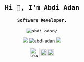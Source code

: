 <h2 align="center" class="text-purple"><samp><strong>Hi 👋, I'm Abdi Adan</strong></samp></h2>
<h4 align="center"><samp><strong>Software Developer.</strong></samp></h4>
<p align="center"><samp> <img src=https://komarev.com/ghpvc/?username=abdi-adan alt=abdi-adan/></samp> </p>



<div align='center' marin-bottom='20px'>
 <img src=https://github-readme-stats.vercel.app/api/top-langs/?username=abdi-adan&layout=compact&theme=algolia&hide=css />
 <img src=https://github-readme-stats.vercel.app/api?username=abdi-adan&show_icons=true&count_private=true&theme=algolia&hide=prs,contribs alt=abdi-adan />
 <img src=https://github-readme-stats.vercel.app/api/pin/?username=abdi-adan&repo=somi&theme=algolia&show_owner=true />
</div>




<p align="center">
<a href=https://dev.to/@abdiadan target="_blank"><img align="center" src=https://cdn.jsdelivr.net/npm/simple-icons@3.0.1/icons/dev-dot-to.svg alt="@abdiadan" height="30" width="30" /></a>
<a href=https://twitter.com/@abdiada86149808 target="_blank"><img align="center" src=https://cdn.jsdelivr.net/npm/simple-icons@3.0.1/icons/twitter.svg alt="@abdiada86149808" height="20" width="20" /></a>
<a href=https://linkedin.com/in/abdi-adan-764564176 target="_blank"><img align="center" src=https://cdn.jsdelivr.net/npm/simple-icons@3.0.1/icons/linkedin.svg alt="abdi-adan-764564176" height="20" width="20" /></a>
</p>
